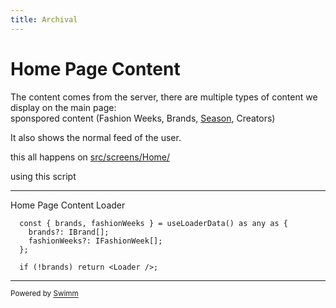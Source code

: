 ```yaml
---
title: Archival
---
```

# Home Page Content

The content comes from the server, there are multiple types of content we display on the main page:\
sponspored content (Fashion Weeks, Brands, <SwmLink doc-title="Season">[Season](/.swm/season.st666ksy.sw.md)</SwmLink>, Creators)

It also shows the normal feed of the user.

this all happens on <SwmPath>[src/screens/Home/](/src/screens/Home/)</SwmPath>

using this script

<SwmSnippet path="/src/screens/Home/Home.tsx" line="13">

---

Home Page Content Loader

```tsx
  const { brands, fashionWeeks } = useLoaderData() as any as {
    brands?: IBrand[];
    fashionWeeks?: IFashionWeek[];
  };

  if (!brands) return <Loader />;
```

---

</SwmSnippet>

<SwmMeta version="3.0.0" repo-id="Z2l0aHViJTNBJTNBYXJjaGl2YWwlM0ElM0FpYnJhaGVlbXNhb3Vk" repo-name="archival"><sup>Powered by [Swimm](https://app.swimm.io/)</sup></SwmMeta>
